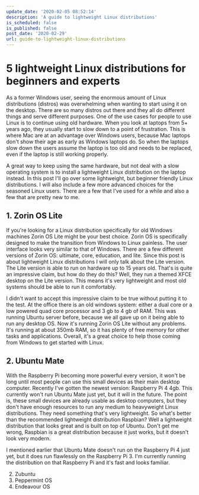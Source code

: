 ```yaml
---
update_date: '2020-02-05 08:52:14'
description: 'A guide to lightweight Linux distributions'
is_scheduled: false
is_published: false
post_date: '2020-02-29'
url: guide-to-lightweight-linux-distributions
---
```


# 5 lightweight Linux distributions for beginners and experts
As a former Windows user, seeing the enormous amount of Linux distributions (distros) was overwhelming when wanting to start using it on the desktop. There are so many distros out there and they all do different things and serve different purposes. One of the use cases for people to use Linux is to continue using old hardware. When you look at laptops from 5+ years ago, they usually start to slow down to a point of frustration. This is where Mac are at an advantage over Windows users, because Mac laptops don't show their age as early as Windows laptops do. So when the laptops slow down the users assume the laptop is too old and needs to be replaced, even if the laptop is still working properly.

A great way to keep using the same hardware, but not deal with a slow operating system is to install a lightweight Linux distribution on the laptop instead. In this post I'll go over some lightweight, but beginner friendly Linux distributions. I will also include a few more advanced choices for the seasoned Linux users. There are a few that I've used for a while and also a few that are pretty new to me.

## 1. Zorin OS Lite
If you're looking for a Linux distribution specifically for old Windows machines Zorin OS Lite might be your best choice. Zorin OS is specifically designed to make the transition from Windows to Linux painless. The user interface looks very similar to that of Windows. There are a few different versions of Zorin OS: ultimate, core, education, and lite. Since this post is about lightweight Linux distributions I will only talk about the Lite version. The Lite version is able to run on hardware up to 15 years old. That's is quite an impressive claim, but how do they do this? Well, they run a themed XFCE desktop on the Lite version. This means it's very lightweight and most old systems should be able to run it comfortably. 

I didn't want to accept this impressive claim to be true without putting it to the test. At the office there is an old windows system: either a dual core or a low powered quad core processor and 3 gb to 4 gb of RAM. This was running Ubuntu server before, because we all gave up on it being able to run any desktop OS. Now it's running Zorin OS Lite without any problems. It's running at about 350mb RAM, so it has plenty of free memory for other tasks and applications. Overall, it's a great choice to help those coming from Windows to get started with Linux. 

## 2. Ubuntu Mate
With the Raspberry Pi becoming more powerful every version, it won't be long until most people can use this small devices as their main desktop computer. Recently I've gotten the newest version: Raspberry Pi 4 4gb. This currently won't run Ubuntu Mate just yet, but it will in the future. The point is, these small devices are already usable as desktop computers, but they don't have enough resources to run any medium to heavyweight Linux distributions. They need something that's very lightweight. So what's better than the recommended lightweight distribution Raspbian? Well a lightweight distribution that looks great and is built on top of Ubuntu. Don't get me wrong, Raspbian is a great distribution because it just works, but it doesn't look very modern.

I mentioned earlier that Ubuntu Mate doesn't run on the Raspberry Pi 4 just yet, but it does run flawlessly on the Raspberry Pi 3. I'm currently running the distribution on that Raspberry Pi and it's fast and looks familiar. 

2. Zubuntu
4. Peppermint OS
5. Endeavour OS



